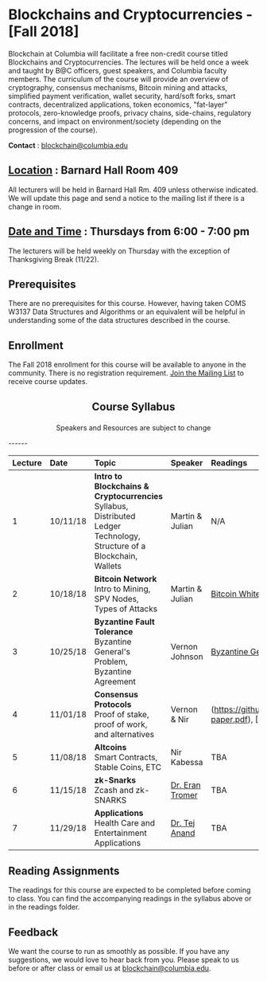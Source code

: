 # Blockchains and Cryptocurrencies - [Fall 2018]

Blockchain at Columbia will facilitate a free non-credit course titled Blockchains and Cryptocurrencies. The lectures will be held once a week and taught by B@C officers, guest speakers, and Columbia faculty members. The curriculum of the course will provide an overview of cryptography, consensus mechanisms, Bitcoin mining and attacks, simplified payment verification, wallet security, hard/soft forks, smart contracts, decentralized applications, token economics, "fat-layer" protocols, zero-knowledge proofs, privacy chains, side-chains, regulatory concerns, and impact on environment/society (depending on the progression of the course).

**Contact** :  blockchain@columbia.edu

## [Location](https://www.google.com/maps/place/Barnard+Hall/@40.8086986,-73.9637763,18z/data=!4m5!3m4!1s0x0:0xcb13ae98cab54656!8m2!3d40.8092104!4d-73.963948) : Barnard Hall Room 409
All lecturers will be held in Barnard Hall Rm. 409 unless otherwise indicated. We will update this page and send a notice to the mailing list if there is a change in room. 

## [Date and Time](https://calendar.google.com/calendar?cid=Y29sdW1iaWEuZWR1X2l2Z24wODdibGU5bWhhZ3ZoZGZpc3FtcmRzQGdyb3VwLmNhbGVuZGFyLmdvb2dsZS5jb20) : Thursdays from 6:00 - 7:00 pm
The lecturers will be held weekly on Thursday with the exception of Thanksgiving Break (11/22).

## Prerequisites
There are no prerequisites for this course. However, having taken COMS W3137 Data Structures and Algorithms or an equivalent will be helpful in understanding some of the data structures described in the course.

## Enrollment
The Fall 2018 enrollment for this course will be available to anyone in the community. There is no registration requirement. [Join the Mailing List](https://goo.gl/forms/2wqXnelaQmp20vIm1) to receive course updates.

## <p align=center> Course Syllabus </p>
<p align=center> Speakers and Resources are subject to change </p>
------

| Lecture | Date | Topic | Speaker | Readings |
| :--- | :---  | :---  | :---  | :---  |
| 1   | 10/11/18 | **Intro to Blockchains & Cryptocurrencies**  <br> Syllabus, Distributed Ledger Technology, Structure of a Blockchain, Wallets  | Martin & Julian  |  N/A |
| 2   | 10/18/18 | **Bitcoin Network** <br>  Intro to Mining, SPV Nodes, Types of Attacks | Martin & Julian  |  [Bitcoin Whitepaper](https://github.com/BlockchainAtColumbia/BlockchainsAndCryptocurrencies/blob/master/papers/Bitcoin-A-Peer-to-Peer-Electronic-Cash-System.pdf), [Majority is Not Enough](https://github.com/BlockchainAtColumbia/BlockchainsAndCryptocurrencies/blob/master/papers/Majority-Is-Not-Enough.pdf)  |
| 3   | 10/25/18 | **Byzantine Fault Tolerance** <br>  Byzantine General's Problem, Byzantine Agreement  | Vernon Johnson  |  [Byzantine General's Problem](https://github.com/BlockchainAtColumbia/BlockchainsAndCryptocurrencies/blob/master/papers/Byzantine-Generals-Problem.pdf), [Byzantine Fault Tolerance](https://github.com/BlockchainAtColumbia/BlockchainsAndCryptocurrencies/blob/master/papers/Byzantine-Fault-Tolerance.pdf) |
| 4   | 11/01/18 | **Consensus Protocols** <br>  Proof of stake, proof of work, and alternatives  | Vernon & Nir   |  (https://github.com/BlockchainAtColumbia/BlockchainsAndCryptocurrencies/blob/master/papers/peercoin-paper.pdf), [Peercoin Paper (POS)]  |
| 5   | 11/08/18 | **Altcoins** <br>  Smart Contracts, Stable Coins, ETC  | Nir Kabessa  |  TBA |
| 6   | 11/15/18 | **zk-Snarks** <br>  Zcash and zk-SNARKS  | [Dr. Eran Tromer](https://datascience.columbia.edu/eran-tromer)  |  TBA  |
| 7   | 11/29/18 | **Applications** <br> Health Care and Entertainment Applications  | [Dr. Tej Anand](http://sps.columbia.edu/technology-management/faculty/tej-anand)  |  TBA  |

## Reading Assignments
The readings for this course are expected to be completed before coming to class. You can find the accompanying readings in the syllabus above or in the readings folder.

## Feedback
We want the course to run as smoothly as possible. If you have any suggestions, we would love to hear back from you. Please speak to us before or after class or email us at blockchain@columbia.edu.
